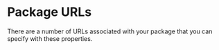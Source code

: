 # Package URLs

There are a number of URLs associated with your package that you can specify with these properties.

